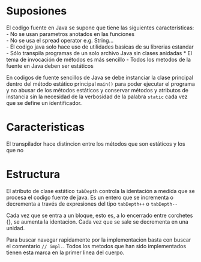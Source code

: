 # Suposiones
El codigo fuente en Java se supone que tiene las siguientes características:   
    - No se usan parametros anotados en las funciones    
    - No se usa el spread operator e.g. String...   
    - El codigo java solo hace uso de utilidades basicas de su librerias estandar
    - Sólo transpila programas de un solo archivo Java sin clases anidadas
        * El tema de invocación de métodos es más sencillo
    - Todos los metodos de la fuente en Java deben ser estáticos

En codigos de fuente sencillos de Java se debe instanciar la clase principal dentro del
método estático principal `main()` para poder ejecutar el programa y no abusar de los 
métodos estáticos y conservar métodos y atributos de instancia sin la necesidad de la 
verbosidad de la palabra `static` cada vez que se define un identificador.

# Caracteristicas
El transpilador hace distincion entre los métodos que son estáticos y los que no

# Estructura
El atributo de clase estático `tabDepth` controla la identación a medida que se procesa
el codigo fuente de java. Es un entero que se incrementa o decrementa a través
de expresiones del tipo `tabDepth++` o `tabDepth--`   

Cada vez que se entra a un bloque, esto es, a lo encerrado entre corchetes {},
se aumenta la identacion. Cada vez que se sale se decrementa en una unidad.

Para buscar navegar rapidamente por la implementacion basta con buscar el comentario
`// impl.`. Todos los metodos que han sido implementados tienen esta marca en la primer
linea del cuerpo.